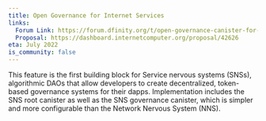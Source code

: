 ```yaml
---
title: Open Governance for Internet Services
links:
  Forum Link: https://forum.dfinity.org/t/open-governance-canister-for-sns-design-proposal/10224
  Proposal: https://dashboard.internetcomputer.org/proposal/42626
eta: July 2022
is_community: false
---
```


This feature is the first building block for Service nervous systems (SNSs), algorithmic DAOs that allow developers to create decentralized, token-based governance systems for their dapps. Implementation includes the SNS root canister as well as the SNS governance canister, which is simpler and more configurable than the Network Nervous System (NNS).
